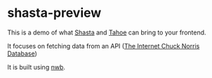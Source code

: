 # shasta-preview

This is a demo of what [Shasta](https://github.com/shastajs) and [Tahoe](https://github.com/shastajs/tahoe) can bring
to your frontend.

It focuses on fetching data from an API ([The Internet Chuck Norris Database](http://www.icndb.com/api/))

It is built using [nwb](https://github.com/insin/nwb).

